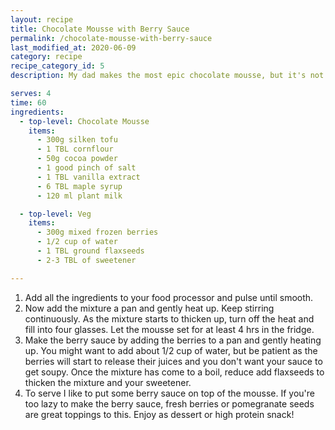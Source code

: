 ```yaml
---
layout: recipe
title: Chocolate Mousse with Berry Sauce
permalink: /chocolate-mousse-with-berry-sauce
last_modified_at: 2020-06-09
category: recipe
recipe_category_id: 5
description: My dad makes the most epic chocolate mousse, but it's not vegan O! I found this recipe, and I do have to say that this is quite a good replacement. The bonus; it's really easy to make and even qualifies as a high protein treat since we're using silken tofu!

serves: 4
time: 60
ingredients:
  - top-level: Chocolate Mousse
    items:
      - 300g silken tofu
      - 1 TBL cornflour
      - 50g cocoa powder
      - 1 good pinch of salt
      - 1 TBL vanilla extract
      - 6 TBL maple syrup
      - 120 ml plant milk

  - top-level: Veg
    items:
      - 300g mixed frozen berries
      - 1/2 cup of water
      - 1 TBL ground flaxseeds
      - 2-3 TBL of sweetener

---
```

1.	Add all the ingredients to your food processor and pulse until smooth.
2.	Now add the mixture a pan and gently heat up. Keep stirring continuously. As the mixture starts to thicken up, turn off the heat and fill into four glasses. Let the mousse set for at least 4 hrs in the fridge.
3.	Make the berry sauce by adding the berries to a pan and gently heating up. You might want to add about 1/2 cup of water, but be patient as the berries will start to release their juices and you don't want your sauce to get soupy. Once the mixture has come to a boil, reduce add flaxseeds to thicken the mixture and your sweetener.
4.	To serve I like to put some berry sauce on top of the mousse. If you're too lazy to make the berry sauce, fresh berries or pomegranate seeds are great toppings to this. Enjoy as dessert or high protein snack!
